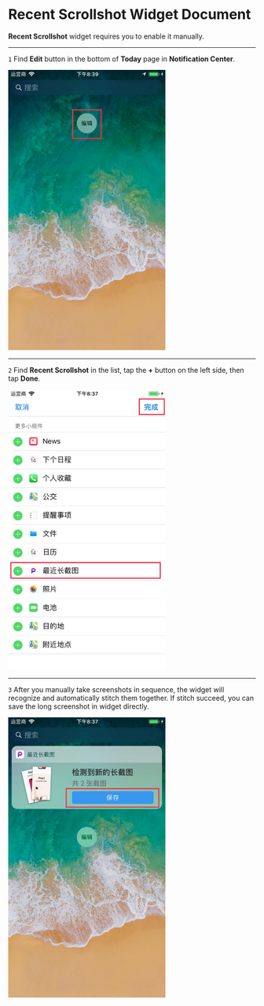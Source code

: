 # Recent Scrollshot Widget Document

**Recent Scrollshot** widget requires you to enable it manually.

---

`1` Find **Edit** button in the bottom of **Today** page in **Notification Center**.

<img src="../image/guide-widget-1.jpg" width="320" >

---

`2` Find **Recent Scrollshot** in the list, tap the **+** button on the left side, then tap **Done**.

<img src="../image/guide-widget-2.jpg" width="320" >

---

`3` After you manually take screenshots in sequence, the widget will recognize and automatically stitch them together. If stitch succeed, you can save the long screenshot in widget directly.

<img src="../image/guide-widget-3.jpg" width="320" >


